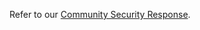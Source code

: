 Refer to our
[Community Security Response](https://github.com/open-cluster-management-io/community/blob/main/SECURITY.md).
